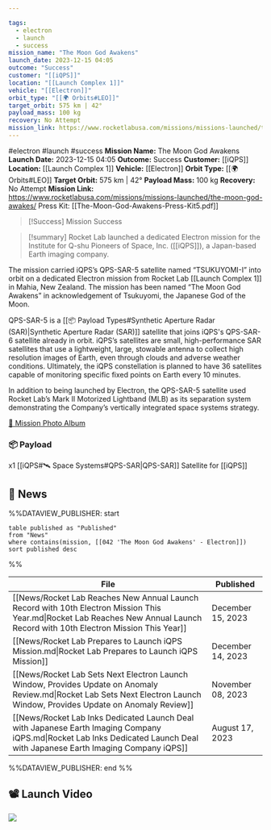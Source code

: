 ```yaml
---

tags:
  - electron
  - launch
  - success
mission_name: "The Moon God Awakens"
launch_date: 2023-12-15 04:05
outcome: "Success"
customer: "[[iQPS]]"
location: "[[Launch Complex 1]]"
vehicle: "[[Electron]]"
orbit_type: "[[🌍 Orbits#LEO]]"
target_orbit: 575 km | 42°
payload_mass: 100 kg
recovery: No Attempt
mission_link: https://www.rocketlabusa.com/missions/missions-launched/the-moon-god-awakes/
---
```


#electron #launch #success
**Mission Name:** The Moon God Awakens
**Launch Date:** 2023-12-15 04:05
**Outcome:** Success
**Customer:** [[iQPS]]
**Location:** [[Launch Complex 1]]
**Vehicle:** [[Electron]]
**Orbit Type:** [[🌍 Orbits#LEO]]
**Target Orbit:** 575 km | 42°
**Payload Mass:** 100 kg
**Recovery:** No Attempt
**Mission Link:** https://www.rocketlabusa.com/missions/missions-launched/the-moon-god-awakes/
Press Kit: [[The-Moon-God-Awakens-Press-Kit5.pdf]]

>[!Success] Mission Success

>[!summary]
Rocket Lab launched a dedicated Electron mission for the Institute for Q-shu Pioneers of Space, Inc. ([[iQPS]]), a Japan-based Earth imaging company. 
>
The mission carried iQPS’s QPS-SAR-5 satellite named “TSUKUYOMI-I” into orbit on a dedicated Electron mission from Rocket Lab [[Launch Complex 1]] in Mahia, New Zealand. The mission has been named “The Moon God Awakens” in acknowledgement of Tsukuyomi, the Japanese God of the Moon.
>
QPS-SAR-5 is a [[📦 Payload Types#Synthetic Aperture Radar (SAR)|Synthetic Aperture Radar (SAR)]] satellite that joins iQPS's QPS-SAR-6 satellite already in orbit. iQPS’s satellites are small, high-performance SAR satellites that use a lightweight, large, stowable antenna to collect high resolution images of Earth, even through clouds and adverse weather conditions. Ultimately, the iQPS constellation is planned to have 36 satellites capable of monitoring specific fixed points on Earth every 10 minutes.
>
In addition to being launched by Electron, the QPS-SAR-5 satellite used Rocket Lab’s Mark II Motorized Lightband (MLB) as its separation system demonstrating the Company’s vertically integrated space systems strategy.
>
[📸 Mission Photo Album](https://www.flickr.com/photos/rocketlab/albums/72177720311276533/)

### 📦 Payload

x1 [[iQPS#🛰️ Space Systems#QPS-SAR|QPS-SAR]] Satellite for [[iQPS]]

## 📰 News
%%DATAVIEW_PUBLISHER: start
```
table published as "Published"
from "News"
where contains(mission, [[042 'The Moon God Awakens' - Electron]])
sort published desc
```
%%

| File                                                                                                                                                                           | Published         |
| ------------------------------------------------------------------------------------------------------------------------------------------------------------------------------ | ----------------- |
| [[News/Rocket Lab Reaches New Annual Launch Record with 10th Electron Mission This Year.md\|Rocket Lab Reaches New Annual Launch Record with 10th Electron Mission This Year]] | December 15, 2023 |
| [[News/Rocket Lab Prepares to Launch iQPS Mission.md\|Rocket Lab Prepares to Launch iQPS Mission]]                                                                             | December 14, 2023 |
| [[News/Rocket Lab Sets Next Electron Launch Window, Provides Update on Anomaly Review.md\|Rocket Lab Sets Next Electron Launch Window, Provides Update on Anomaly Review]]     | November 08, 2023 |
| [[News/Rocket Lab Inks Dedicated Launch Deal with Japanese Earth Imaging Company iQPS.md\|Rocket Lab Inks Dedicated Launch Deal with Japanese Earth Imaging Company iQPS]]     | August 17, 2023   |

%%DATAVIEW_PUBLISHER: end %%

## 📽️ Launch Video

![](https://www.youtube.com/watch?v=iLwTLqaCnQ8)

